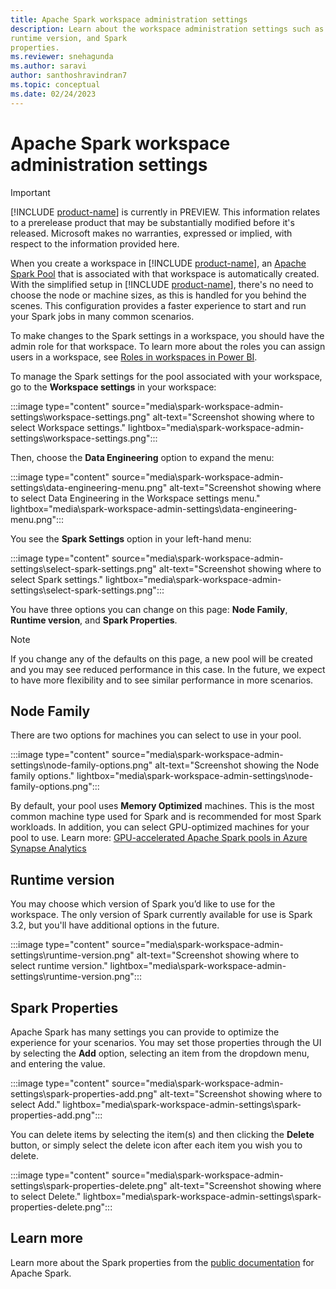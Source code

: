 ```yaml
---
title: Apache Spark workspace administration settings
description: Learn about the workspace administration settings such as Apache Spark node family. 
runtime version, and Spark 
properties. 
ms.reviewer: snehagunda
ms.author: saravi
author: santhoshravindran7
ms.topic: conceptual
ms.date: 02/24/2023
---
```


# Apache Spark workspace administration settings

> [!IMPORTANT]
> [!INCLUDE [product-name](../includes/product-name.md)] is currently in PREVIEW. This information relates to a prerelease product that may be substantially modified before it's released. Microsoft makes no warranties, expressed or implied, with respect to the information provided here.

When you create a workspace in [!INCLUDE [product-name](../includes/product-name.md)], an [Apache Spark Pool](/azure/synapse-analytics/spark/apache-spark-pool-configurations) that is associated with that workspace is automatically created. With the simplified setup in [!INCLUDE [product-name](../includes/product-name.md)], there's no need to choose the node or machine sizes, as this is handled for you behind the scenes. This configuration provides a faster experience to start and run your Spark jobs in many common scenarios.

To make changes to the Spark settings in a workspace, you should have the admin role for that workspace. To learn more about the roles you can assign users in a workspace, see [Roles in workspaces in Power BI](/power-bi/collaborate-share/service-roles-new-workspaces).

To manage the Spark settings for the pool associated with your workspace, go to the **Workspace settings** in your workspace:

:::image type="content" source="media\spark-workspace-admin-settings\workspace-settings.png" alt-text="Screenshot showing where to select Workspace settings." lightbox="media\spark-workspace-admin-settings\workspace-settings.png":::

Then, choose the **Data Engineering** option to expand the menu:

:::image type="content" source="media\spark-workspace-admin-settings\data-engineering-menu.png" alt-text="Screenshot showing where to select Data Engineering in the Workspace settings menu." lightbox="media\spark-workspace-admin-settings\data-engineering-menu.png":::

You see the **Spark Settings** option in your left-hand menu:

:::image type="content" source="media\spark-workspace-admin-settings\select-spark-settings.png" alt-text="Screenshot showing where to select Spark settings." lightbox="media\spark-workspace-admin-settings\select-spark-settings.png":::

You have three options you can change on this page: **Node Family**, **Runtime version**, and **Spark Properties**.

> [!NOTE]
> If you change any of the defaults on this page, a new pool will be created and you may see reduced performance in this case. In the future, we expect to have more flexibility and to see similar performance in more scenarios.

## Node Family

There are two options for machines you can select to use in your pool.

:::image type="content" source="media\spark-workspace-admin-settings\node-family-options.png" alt-text="Screenshot showing the Node family options." lightbox="media\spark-workspace-admin-settings\node-family-options.png":::

By default, your pool uses **Memory Optimized** machines. This is the most common machine type used for Spark and is recommended for most Spark workloads. In addition, you can select GPU-optimized machines for your pool to use. Learn more: [GPU-accelerated Apache Spark pools in Azure Synapse Analytics](/azure/synapse-analytics/spark/apache-spark-gpu-concept)

## Runtime version

You may choose which version of Spark you’d like to use for the workspace. The only version of Spark currently available for use is Spark 3.2, but you'll have additional options in the future.

:::image type="content" source="media\spark-workspace-admin-settings\runtime-version.png" alt-text="Screenshot showing where to select runtime version." lightbox="media\spark-workspace-admin-settings\runtime-version.png":::

## Spark Properties

Apache Spark has many settings you can provide to optimize the experience for your scenarios. You may set those properties through the UI by selecting the **Add** option, selecting an item from the dropdown menu, and entering the value.

:::image type="content" source="media\spark-workspace-admin-settings\spark-properties-add.png" alt-text="Screenshot showing where to select Add." lightbox="media\spark-workspace-admin-settings\spark-properties-add.png":::

You can delete items by selecting the item(s) and then clicking the **Delete** button, or simply select the delete icon after each item you wish you to delete.

:::image type="content" source="media\spark-workspace-admin-settings\spark-properties-delete.png" alt-text="Screenshot showing where to select Delete." lightbox="media\spark-workspace-admin-settings\spark-properties-delete.png":::

## Learn more

Learn more about the Spark properties from the [public documentation](https://spark.apache.org/docs/latest/configuration.html) for Apache Spark.
